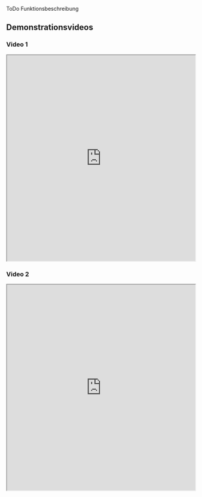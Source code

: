 ToDo Funktionsbeschreibung
 
## Demonstrationsvideos

### Video 1
<iframe src="https://drive.google.com/file/d/1Lo9473KD83Wq6fX-XKnp9B8oAbJTvSUO/preview" width="100%" height="550" allow="autoplay"></iframe>

### Video 2
<iframe src="https://drive.google.com/file/d/1U0uAFHplAIOQOlxBz0GXVltnbKT-dsXm/preview" width="100%" height="550" allow="autoplay"></iframe>

